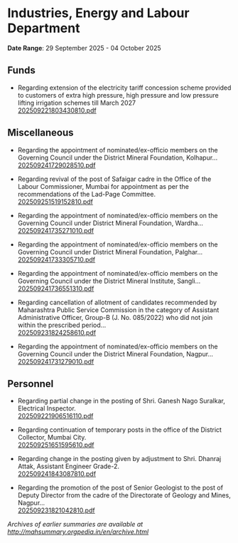 # Industries, Energy and Labour Department

**Date Range**: 29 September 2025 - 04 October 2025


## Funds
- Regarding extension of the electricity tariff concession scheme provided to customers of extra high pressure, high pressure and low pressure lifting irrigation schemes till March 2027\
  [202509221803430810.pdf](https://gr.maharashtra.gov.in/Site/Upload/Government%20Resolutions/English/202509221803430810.pdf)

## Miscellaneous
- Regarding the appointment of nominated/ex-officio members on the Governing Council under the District Mineral Foundation, Kolhapur...\
  [202509241729028510.pdf](https://gr.maharashtra.gov.in/Site/Upload/Government%20Resolutions/English/202509241729028510.pdf)

- Regarding revival of the post of Safaigar cadre in the Office of the Labour Commissioner, Mumbai for appointment as per the recommendations of the Lad-Page Committee.\
  [202509251519152810.pdf](https://gr.maharashtra.gov.in/Site/Upload/Government%20Resolutions/English/202509251519152810.pdf)

- Regarding the appointment of nominated/ex-officio members on the Governing Council under District Mineral Foundation, Wardha...\
  [202509241735271010.pdf](https://gr.maharashtra.gov.in/Site/Upload/Government%20Resolutions/English/202509241735271010....pdf)

- Regarding the appointment of nominated/ex-officio members on the Governing Council under District Mineral Foundation, Palghar...\
  [202509241733305710.pdf](https://gr.maharashtra.gov.in/Site/Upload/Government%20Resolutions/English/202509241733305710.pdf)

- Regarding the appointment of nominated/ex-officio members on the Governing Council under the District Mineral Institute, Sangli...\
  [202509241736551310.pdf](https://gr.maharashtra.gov.in/Site/Upload/Government%20Resolutions/English/202509241736551310.pdf)

- Regarding cancellation of allotment of candidates recommended by Maharashtra Public Service Commission in the category of Assistant Administrative Officer, Group-B (J. No. 085/2022) who did not join within the prescribed period...\
  [202509231824258610.pdf](https://gr.maharashtra.gov.in/Site/Upload/Government%20Resolutions/English/202509231824258610.pdf)

- Regarding the appointment of nominated/ex-officio members on the Governing Council under the District Mineral Foundation, Nagpur...\
  [202509241731279010.pdf](https://gr.maharashtra.gov.in/Site/Upload/Government%20Resolutions/English/202509241731279010.pdf)

## Personnel
- Regarding partial change in the posting of Shri. Ganesh Nago Suralkar, Electrical Inspector.\
  [202509221906516110.pdf](https://gr.maharashtra.gov.in/Site/Upload/Government%20Resolutions/English/202509221906516110.pdf)

- Regarding continuation of temporary posts in the office of the District Collector, Mumbai City.\
  [202509251651595610.pdf](https://gr.maharashtra.gov.in/Site/Upload/Government%20Resolutions/English/202509251651595610.pdf)

- Regarding change in the posting given by adjustment to Shri. Dhanraj Attak, Assistant Engineer Grade-2.\
  [202509241843087810.pdf](https://gr.maharashtra.gov.in/Site/Upload/Government%20Resolutions/English/202509241843087810.pdf)

- Regarding the promotion of the post of Senior Geologist to the post of Deputy Director from the cadre of the Directorate of Geology and Mines, Nagpur...\
  [202509231821042810.pdf](https://gr.maharashtra.gov.in/Site/Upload/Government%20Resolutions/English/202509231821042810.pdf)


*Archives of earlier summaries are available at http://mahsummary.orgpedia.in/en/archive.html*